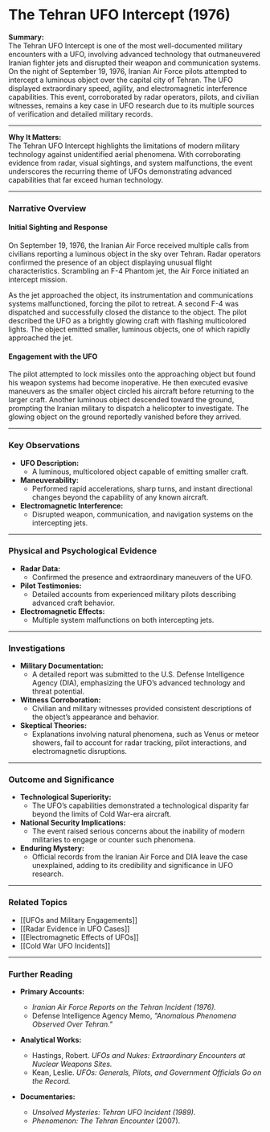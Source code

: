 # The Tehran UFO Intercept (1976)

**Summary:**  
The Tehran UFO Intercept is one of the most well-documented military encounters with a UFO, involving advanced technology that outmaneuvered Iranian fighter jets and disrupted their weapon and communication systems. On the night of September 19, 1976, Iranian Air Force pilots attempted to intercept a luminous object over the capital city of Tehran. The UFO displayed extraordinary speed, agility, and electromagnetic interference capabilities. This event, corroborated by radar operators, pilots, and civilian witnesses, remains a key case in UFO research due to its multiple sources of verification and detailed military records.

---

**Why It Matters:**  
The Tehran UFO Intercept highlights the limitations of modern military technology against unidentified aerial phenomena. With corroborating evidence from radar, visual sightings, and system malfunctions, the event underscores the recurring theme of UFOs demonstrating advanced capabilities that far exceed human technology.

---

### **Narrative Overview**

#### **Initial Sighting and Response**

On September 19, 1976, the Iranian Air Force received multiple calls from civilians reporting a luminous object in the sky over Tehran. Radar operators confirmed the presence of an object displaying unusual flight characteristics. Scrambling an F-4 Phantom jet, the Air Force initiated an intercept mission.

As the jet approached the object, its instrumentation and communications systems malfunctioned, forcing the pilot to retreat. A second F-4 was dispatched and successfully closed the distance to the object. The pilot described the UFO as a brightly glowing craft with flashing multicolored lights. The object emitted smaller, luminous objects, one of which rapidly approached the jet.

#### **Engagement with the UFO**

The pilot attempted to lock missiles onto the approaching object but found his weapon systems had become inoperative. He then executed evasive maneuvers as the smaller object circled his aircraft before returning to the larger craft. Another luminous object descended toward the ground, prompting the Iranian military to dispatch a helicopter to investigate. The glowing object on the ground reportedly vanished before they arrived.

---

### **Key Observations**

- **UFO Description:**
    - A luminous, multicolored object capable of emitting smaller craft.
- **Maneuverability:**
    - Performed rapid accelerations, sharp turns, and instant directional changes beyond the capability of any known aircraft.
- **Electromagnetic Interference:**
    - Disrupted weapon, communication, and navigation systems on the intercepting jets.

---

### **Physical and Psychological Evidence**

- **Radar Data:**
    - Confirmed the presence and extraordinary maneuvers of the UFO.
- **Pilot Testimonies:**
    - Detailed accounts from experienced military pilots describing advanced craft behavior.
- **Electromagnetic Effects:**
    - Multiple system malfunctions on both intercepting jets.

---

### **Investigations**

- **Military Documentation:**
    - A detailed report was submitted to the U.S. Defense Intelligence Agency (DIA), emphasizing the UFO’s advanced technology and threat potential.
- **Witness Corroboration:**
    - Civilian and military witnesses provided consistent descriptions of the object’s appearance and behavior.
- **Skeptical Theories:**
    - Explanations involving natural phenomena, such as Venus or meteor showers, fail to account for radar tracking, pilot interactions, and electromagnetic disruptions.

---

### **Outcome and Significance**

- **Technological Superiority:**
    - The UFO’s capabilities demonstrated a technological disparity far beyond the limits of Cold War-era aircraft.
- **National Security Implications:**
    - The event raised serious concerns about the inability of modern militaries to engage or counter such phenomena.
- **Enduring Mystery:**
    - Official records from the Iranian Air Force and DIA leave the case unexplained, adding to its credibility and significance in UFO research.

---

### **Related Topics**

- [[UFOs and Military Engagements]]
- [[Radar Evidence in UFO Cases]]
- [[Electromagnetic Effects of UFOs]]
- [[Cold War UFO Incidents]]

---

### **Further Reading**

- **Primary Accounts:**
    
    - _Iranian Air Force Reports on the Tehran Incident (1976)._
    - Defense Intelligence Agency Memo, _"Anomalous Phenomena Observed Over Tehran."_
- **Analytical Works:**
    
    - Hastings, Robert. _UFOs and Nukes: Extraordinary Encounters at Nuclear Weapons Sites._
    - Kean, Leslie. _UFOs: Generals, Pilots, and Government Officials Go on the Record._
- **Documentaries:**
    
    - _Unsolved Mysteries: Tehran UFO Incident (1989)._
    - _Phenomenon: The Tehran Encounter_ (2007).